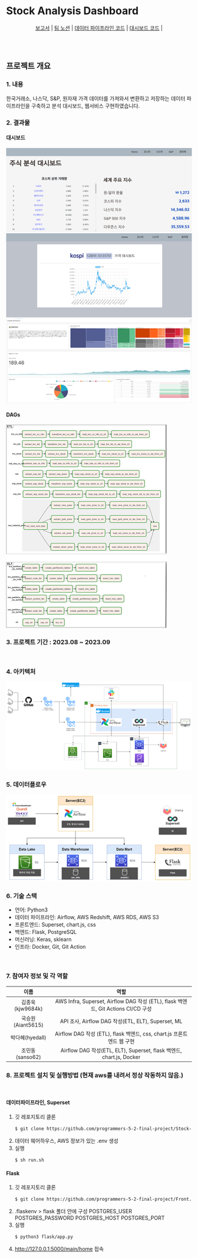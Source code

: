    # Stock Analysis Dashboard

<p align='center'>
<a href='https://docs.google.com/document/d/11YNi1o6gkr928iFAXmCZS3aNRUwyBIomxcg5uuQX6uw/edit?usp=sharing'>보고서</a> | 
<a href='https://prgrms.notion.site/5-2-6c895c3daf3943878ef08ef60ad6ebc9?pvs=4'>팀 노션</a> | 
<a href='https://github.com/programmers-5-2-final-project/Stock-Analysis-Dashboard'>데이터 파이프라인 코드</a> | 
<a href='https://github.com/programmers-5-2-final-project/Front'>대시보드 코드</a> | 
</p>

<br></br>
## 프로젝트 개요
### 1. 내용  
한국거래소, 나스닥, S&P, 원자재 가격 데이터를 가져와서 변환하고 저장하는 데이터 파이프라인을 구축하고 분석 대시보드, 웹서비스 구현하였습니다.

### 2. 결과물
#### 대시보드
![web_dashboard1](https://github.com/sanso62/Readme-Data/blob/main/Stock-Analysis-Dashboard-repo/dashbord_img1.png)
![web_dashboard2](https://github.com/sanso62/Readme-Data/blob/main/Stock-Analysis-Dashboard-repo/dashbord_img2.png)
![web_dashboard3](https://github.com/sanso62/Readme-Data/blob/main/Stock-Analysis-Dashboard-repo/dashbord_img3.png)
#### DAGs
![dags](https://github.com/sanso62/Readme-Data/blob/main/Stock-Analysis-Dashboard-repo/dag_img.png)
### 3. 프로젝트 기간 : 2023.08 ~ 2023.09
​
### 4. 아키텍처

![architecture](https://github.com/sanso62/Readme-Data/blob/main/Stock-Analysis-Dashboard-repo/architecture_img.png)

### 5. 데이터플로우

![dataflow](https://github.com/sanso62/Readme-Data/blob/main/Stock-Analysis-Dashboard-repo/dataflow_img.png)

### 6. 기술 스택

- 언어: Python3
- 데이터 파이프라인: Airflow, AWS Redshift, AWS RDS, AWS S3
- 프론트엔드: Superset, chart.js, css
- 백엔드: Flask, PostgreSQL
- 머신러닝: Keras, sklearn
- 인프라: Docker, Git, Git Action   
<br></br>

### 7. 참여자 정보 및 각 역할
|이름|역할|
|:---:|:---:|
|김종욱(kjw9684k)|AWS Infra, Superset, Airflow DAG 작성 (ETL), flask 백엔드, Git Actions CI/CD 구성|
|국승원(Aiant5615)|API 조사, Airflow DAG 작성(ETL, ELT), Superset, ML|
|박다혜(hyedall)|Airflow DAG 작성 (ETL), flask 백엔드, css, chart.js 프론트엔드 웹 구현|
|조민동(sanso62)|Airflow DAG 작성(ETL, ELT), Superset, flask 백엔드, chart.js, Docker|  


### 8. 프로젝트 설치 및 실행방법 (현재 aws를 내려서 정상 작동하지 않음.)
​
#### 데이터파이프라인, Superset
1. 깃 레포지토리 클론
   ```sh
   $ git clone https://github.com/programmers-5-2-final-project/Stock-Analysis-Dashboard.git
   ```
2. 데이터 웨어하우스, AWS 정보가 있는 .env 생성
3. 실행
   ```sh
   $ sh run.sh
   ```
#### Flask

1. 깃 레포지토리 클론
   ```sh
   $ git clone https://github.com/programmers-5-2-final-project/Front.git
   ```
2. .flaskenv > flask 폴더 안에 구성 POSTGRES_USER POSTGRES_PASSWORD POSTGRES_HOST POSTGRES_PORT
3. 실행
   ```sh
   $ python3 flask/app.py
   ```
4. http://127.0.0.1:5000/main/home 접속
